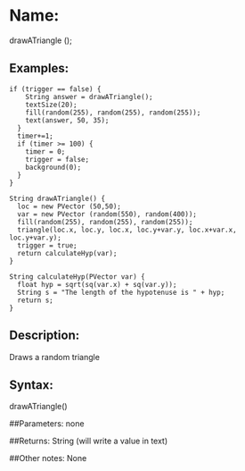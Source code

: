 # Name: 
drawATriangle ();

## Examples:
```
if (trigger == false) {
    String answer = drawATriangle();
    textSize(20);
    fill(random(255), random(255), random(255));
    text(answer, 50, 35);
  }
  timer+=1;
  if (timer >= 100) {
    timer = 0;
    trigger = false;
    background(0);
  }
}

String drawATriangle() {
  loc = new PVector (50,50);
  var = new PVector (random(550), random(400));
  fill(random(255), random(255), random(255));
  triangle(loc.x, loc.y, loc.x, loc.y+var.y, loc.x+var.x, loc.y+var.y);
  trigger = true;
  return calculateHyp(var);
}

String calculateHyp(PVector var) {
  float hyp = sqrt(sq(var.x) + sq(var.y));
  String s = "The length of the hypotenuse is " + hyp;
  return s;
}
```

## Description:
Draws a random triangle

## Syntax:
drawATriangle()


##Parameters: 
none

##Returns:
String (will write a value in text)

##Other notes:
None
